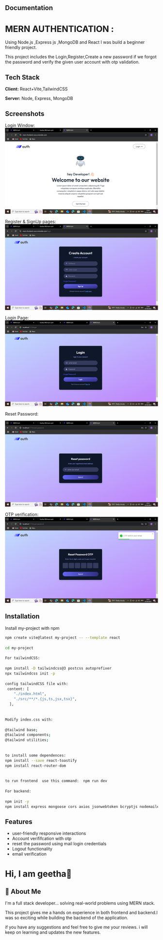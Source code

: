 
## Documentation




# MERN AUTHENTICATION :

Using Node.js ,Express js ,MongoDB and React  I was  build a beginner friendly project. 


This project includes the Login,Register,Create a new password if we forgot the password and verify the 
given user account with otp validation.

## Tech Stack

**Client:** React+Vite,TailwindCSS

**Server:** Node, Express, MongoDB



## Screenshots

Login Window:
![App Screenshot](https://github.com/Geetha-005/mern-auth/blob/eeda0505afa211b9a74015b43d6f9a54c13151cc/Screenshot%20(37).png)

Register & SignUp pages:
![App Screenshot](https://github.com/Geetha-005/mern-auth/blob/eeda0505afa211b9a74015b43d6f9a54c13151cc/Screenshot%20(38).png)



Login Page:
![App Screenshot](https://github.com/Geetha-005/mern-auth/blob/eeda0505afa211b9a74015b43d6f9a54c13151cc/Screenshot%20(40).png)


Reset Password:

![App Screenshot](https://github.com/Geetha-005/mern-auth/blob/eeda0505afa211b9a74015b43d6f9a54c13151cc/Screenshot%20(41).png)


OTP verification:
![App Screenshot](https://github.com/Geetha-005/mern-auth/blob/eeda0505afa211b9a74015b43d6f9a54c13151cc/Screenshot%20(42).png)
## Installation

Install my-project with npm

```bash
npm create vite@latest my-project -- --template react

cd my-project

For tailwindCSS:

npm install -D tailwindcss@3 postcss autoprefixer
npx tailwindcss init -p

config tailwindCSS file with:
 content: [
    "./index.html",
    "./src/**/*.{js,ts,jsx,tsx}",
  ],


Modify index.css with:

@tailwind base;
@tailwind components;
@tailwind utilities;


to install some dependences:
npm install --save react-toastify
npm install react-router-dom


to run frontend  use this command:  npm run dev

For backend:

npm init -y
npm install express mongoose cors axios jsonwebtoken bcryptjs nodemailer

```
    
## Features

- user-friendly responsive interactions
- Account verififcation with otp 
- reset the password using mail login credentials
- Logout functionality
- email verification


# Hi, I am geetha👋


## 🚀 About Me
I'm a full stack developer...
solving real-world problems using MERN stack.

This project gives me a hands on experience in both frontend and backend.I was so exciting while building the backend of the application.



if you have any suggestions and feel free to give me your reviews. i will keep on learning and updates the new features.

